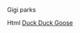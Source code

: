 Gigi parks

Html 
<a href="file:///C:/Users/Lilyp/OneDrive/Documents/GitHub/Dying/yay%20html/index.html">Duck Duck Goose</a>